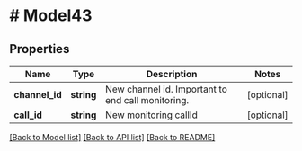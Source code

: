 # # Model43

## Properties

Name | Type | Description | Notes
------------ | ------------- | ------------- | -------------
**channel_id** | **string** | New channel id. Important to end call monitoring. | [optional]
**call_id** | **string** | New monitoring callId | [optional]

[[Back to Model list]](../../README.md#models) [[Back to API list]](../../README.md#endpoints) [[Back to README]](../../README.md)
